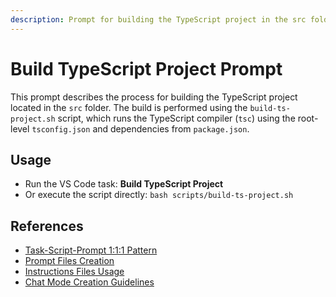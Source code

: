 ```yaml
---
description: Prompt for building the TypeScript project in the src folder using the build script and VS Code task. Explains the build process and how to use the task.
---
```

# Build TypeScript Project Prompt

This prompt describes the process for building the TypeScript project located in the `src` folder. The build is performed using the `build-ts-project.sh` script, which runs the TypeScript compiler (`tsc`) using the root-level `tsconfig.json` and dependencies from `package.json`.

## Usage
- Run the VS Code task: **Build TypeScript Project**
- Or execute the script directly: `bash scripts/build-ts-project.sh`

## References
- [Task-Script-Prompt 1:1:1 Pattern](../systemPatterns.md)
- [Prompt Files Creation](../instructions/prompt-files.instructions.md)
- [Instructions Files Usage](../instructions/instructions-files.instructions.md)
- [Chat Mode Creation Guidelines](../instructions/chatmode-creation.instructions.md)
